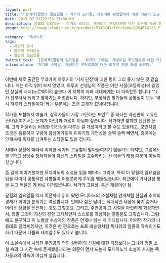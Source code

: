 ```yaml
---
layout: post
title: "[종이책]팔월의 일요일들 - 작가의 스타일, 개성이란 무엇일까에 대한 의문이 조금 해결 되었다."
date: 2017-07-31T22:58:13+00:00
description: 팔월의 일요일들 - 작가의 스타일, 개성이란 무엇일까에 대한 의문이 조금 해결 되었다.
image: http://image.aladin.co.kr/product/5140/41/letslook/8954634125_f.jpg

category: '독서노트'  
tags: 
  - 사변적 묘사
  - 파트릭 모디아노
  - 팔월의 일요일들
twitter_text: '[종이책]팔월의 일요일들 - 작가의 스타일, 개성이란 무엇일까에 대한 의문이 조금 해결 되었다.'
introduction: '작가의 스타일, 개성이란 무엇일까에 대한 의문이 조금 해결 되었다.'
---
```


이번에 새로 출간된 무라카미 하루키의 &#8216;기사 단장&#8217;에 대한 평이 그리 좋지 않은 것 같습니다. 저는 아직 읽어 보지 않았고, 하루키 선생님의 작품은 어린 시절(고등학생)에 읽었던 상실의 시대(노르웨이의 숲보다 이 제목이 저희 세대에게는 더 익숙할듯 합니다.^^)가 전부라서 뭐라고 평하기는 어렵습니다. 하지만, 부정적인 평가들의 공통점이 모두 &#8216;역시 하루키 스타일이다.&#8217;라는 부분에는 조금 고개가 끄덕여집니다.

작가를 포함해서 예술가, 창작자들이 가장 고민하는 포인트 중 하나는 자신만의 고유한 스타일(여기서는 문체가 아닌)과 개성이 아닐까 싶습니다. 작가라면 짧지만 단단한 문체. 그와 어울리는 비정한 인간상을 다루는 걸 개성이라고 볼 수도 있을테고. 모옌처럼 조금은 음흉하게 구렁이 담넘어가듯이 이야기의 개연성을 슬쩍 슬쩍 빼면서, 종국에는 안개속에 독자를 남겨두는 스타일도 있을 겁니다.

시대와 상황에 따라서 이러한 작가의 고유함이 받아들여지기 힘들기도 하지만, 그럼에도 불구하고 상당수 창작자들이 자신의 스타일을 고수하려는 건 이들의 태생 때문이 아닐까 싶습니다.

좀 길게 이야기했지만 모디아노의 소설을 읽을 때마다. 그리고, 특히 이 팔월의 일요일을 읽을 때마다 공통적인 사항들이 어렴풋하게 주위를 맴돌았습니다. 최근에야 기사단장 평을 듣고 깨달은 게 바로 이거였습니다. 작가의 고유성. 혹은 개성이런 점.

팔월의 일요일들 역시 이전까지 읽어 왔던 모디아노의 소설처럼 안개처럼 현실과 추억의 경계가 희미한 분위기는 여전합니다. 언제나 젋은 남녀는 적대적인 세상에 쫓겨 숨거나 어려운 상황을 전전하는 것도 그렇고요. 그리고, 주인공이 그 시절을 아련하게 회상하면서, 정말 그것이 자신의 경험 그자체인지 스스로를 의심하는 결말분도 그렇습니다. 그럼에도 불구하고 이 노벨상 수상자의 작품은 언제나 읽는 게 기대됩니다. 어쩌면 작가의 나름대로 클리셰겠지만, 이것은 한 편으로는 프로 레슬링처럼 독자와의 일종의 약속이기도 하기 때문에 나름의 재미일수도 있다고 봅니다.

이 소설속에서 사라진 주인공의 연인 실비아의 신원에 대한 걱정보다는 그녀가 정말 소설 속의 그 시간 속에 존재했을까라는 의문이 먼저 드는게 모디아노식 소설이 가지는 독자들과의 약속이 아닐까 싶습니다.
